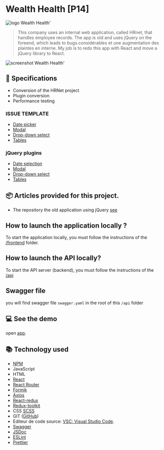 # Wealth Health [P14]

![logo Wealth Health'](https://github.com/MasterCodeDevelop/MohamedAliElhamech_P14_31122022/blob/master/project/logo.png?raw=true)
> This company uses an internal web application, called HRnet, that handles employee records. The app is old and uses jQuery on the foreend, which leads to bugs.considérables et une augmentation des plaintes en interne.
> My job is to redo this app with React and move a jQuery library to React.

![screenshot Wealth Health'](https://github.com/MasterCodeDevelop/MohamedAliElhamech_P14_31122022/blob/master/project/screen.png?raw=true)



## 📖 Specifications
- Conversion of the HRNet project
- Plugin conversion
- Performance testing

### ISSUE TEMPLATE
* [Date picker](https://github.com/OpenClassrooms-Student-Center/P12_Front-end/issues/1)
* [Modal](https://github.com/OpenClassrooms-Student-Center/P12_Front-end/issues/3)
* [Drop-down select](https://github.com/OpenClassrooms-Student-Center/P12_Front-end/issues/4)
* [Tables](https://github.com/OpenClassrooms-Student-Center/P12_Front-end/issues/2)
### jQuery plugins
* [Date selection](https://github.com/xdan/datetimepicker)
* [Modal](https://github.com/kylefox/jquery-modal)
* [Drop-down select](https://github.com/jquery/jquery-ui/blob/main/ui/widgets/selectmenu.js)
* [Tables](https://github.com/DataTables/DataTables)

## 📦 Articles provided for this project.
- The repository the old application using jQuery [see](https://github.com/MasterCodeDevelop/MohamedAliElhamech_P14_31122022/tree/master/HRNet)



## How to launch the application locally ?
To start the application locally, you must follow the instructions of the [/frontend](https://github.com/MasterCodeDevelop/MohamedAliElhamech_P14_31122022/tree/master/frontend) folder.

## How to launch the API locally?
To start the API server (backend), you must follow the instructions of the [/api](https://github.com/MasterCodeDevelop/MohamedAliElhamech_P14_31122022/tree/master/api)

## Swagger file
you will find swagger file `swagger.yaml` in the root of this `/api` folder


## 💻 See the demo
open [app](https://mastercodedevelop.github.io/MohamedAliElhamech_P14_31122022/).


## 📚 Technology used
- [NPM](https://www.npmjs.com)
- JavaScript
- HTML
- [React](https://fr.reactjs.org/)
- [React Router](https://reactrouter.com/)
- [Formik](https://formik.org)
- [Axios](https://axios-http.com)
- [React-redux](https://react-redux.js.org)
- [Redux-toolkit](https://redux-toolkit.js.orghttps://redux-toolkit.js.org)
- CSS [SCSS](https://sass-lang.com)
- GIT ([GitHub](https://github.com/))
- Editeur de code source: [VSC: Visual Studio Code](https://code.visualstudio.com/).
- [Swagger](https://editor.swagger.io)
- [JSDoc](https://www.npmjs.com/package/jsdoc)
- [ESLint](https://eslint.org)
- [Prettier](https://prettier.io)
